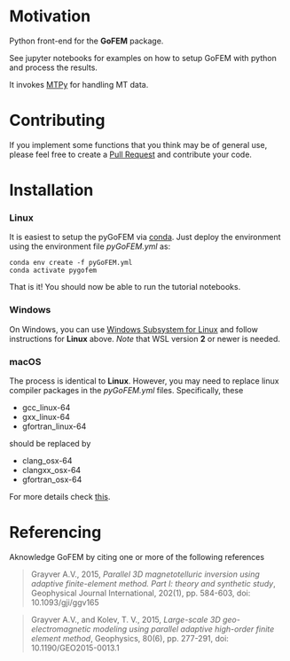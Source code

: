 # Motivation

Python front-end for the **GoFEM** package. 

See jupyter notebooks for examples on how to setup GoFEM with python and process the results.

It invokes [MTPy](https://github.com/MTgeophysics/mtpy) for handling MT data. 

# Contributing

If you implement some functions that you think may be of general use, please feel free to create a [Pull Request](https://docs.github.com/en/github/collaborating-with-pull-requests/proposing-changes-to-your-work-with-pull-requests/about-pull-requests) and contribute your code. 

# Installation

### Linux

It is easiest to setup the pyGoFEM via [conda](https://docs.conda.io/en/latest/). Just deploy the environment using the environment file *pyGoFEM.yml* as:

```
conda env create -f pyGoFEM.yml
conda activate pygofem
```

That is it! You should now be able to run the tutorial notebooks.

### Windows

On Windows, you can use [Windows Subsystem for Linux](https://docs.microsoft.com/en-us/windows/wsl) and follow instructions for **Linux** above. *Note* that WSL version **2** or newer is needed. 

### macOS

The process is identical to **Linux**. However, you may need to replace linux compiler packages in the *pyGoFEM.yml* files. Specifically, these

- gcc_linux-64
- gxx_linux-64
- gfortran_linux-64

should be replaced by

- clang_osx-64
- clangxx_osx-64
- gfortran_osx-64

For more details check [this](https://docs.conda.io/projects/conda-build/en/latest/resources/compiler-tools.html).

# Referencing

Aknowledge GoFEM by citing one or more of the following references

> Grayver A.V., 2015, *Parallel 3D magnetotelluric inversion using adaptive finite-element method. Part I: theory and synthetic study*, Geophysical Journal International, 202(1), pp. 584-603, doi: 10.1093/gji/ggv165

> Grayver A.V., and Kolev, T. V., 2015, *Large-scale 3D geo-electromagnetic modeling using parallel adaptive high-order finite element method*, Geophysics, 80(6), pp. 277-291, doi: 10.1190/GEO2015-0013.1
